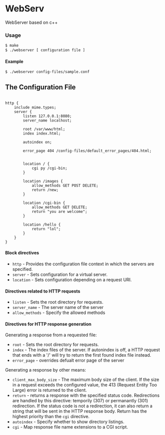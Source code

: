 # WebServ
WebServer based on c++

### Usage

```bash
$ make
$ ./webserver [ configuration file ]
```

#### Example
```bash
$ ./webserver config-files/sample.conf
```

## The Configuration File

```nginx

http {
    include mime.types;
    server {
        listen 127.0.0.1:8080;
        server_name localhost;

        root /var/www/html;
        index index.html;

        autoindex on;
        
        error_page 404 /config-files/default_error_pages/404.html;

        
        location / {
            cgi py /cgi-bin;
        }
        
        location /images {
            allow_methods GET POST DELETE;
            return /new;
        }
        
        location /cgi-bin {
            allow_methods GET DELETE;
            return "you are welcome";
        }
        
        location /hello {
            return "lol";
        }
    }
}
```


#### Block directives

- `http` - Provides the configuration file context in which the servers are specified.
- `server` - Sets configuration for a virtual server.
- `location` - Sets configuration depending on a request URI.

#### Directives related to HTTP requests

- `listen` - Sets the root directory for requests.
- `server_name` - The server name of the server
- `allow_methods` - Specify the allowed methods

#### Directives for HTTP response generation

Generating a response from a requested file:

- `root` - Sets the root directory for requests.
- `index` - The index files of the server. If autonindex is off, a HTTP request that ends with a '/' will try to return the first found index file instead.
- `error_page` - overrides defualt error page of the server

Generating a response by other means:

- `client_max_body_size` - The maximum body size of the client. If the size in a request exceeds the configured value, the 413 (Request Entity Too Large) error is returned to the client.
- `return` - returns a response with the specified status code. Redirections are handled by this directive: temporily (307) or permanantly (301) redirection. If the status code is not a redirection, it can also return a string that will be sent in the HTTP response body. Return has the highest priority than the `cgi` directive.
- `autoindex` - Specify whether to show directory listings. 
- `cgi` - Map response file name extensions to a CGI script.

